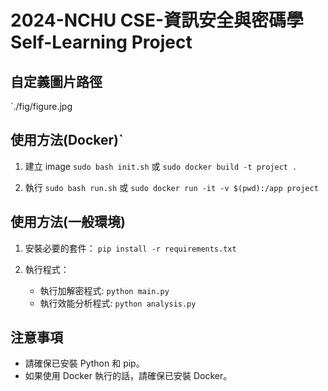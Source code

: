 # 2024-NCHU CSE-資訊安全與密碼學 Self-Learning Project

## 自定義圖片路徑
`./fig/figure.jpg

## 使用方法(Docker)`
1. 建立 image
    `sudo bash init.sh` 或 `sudo docker build -t project .`

2. 執行
    `sudo bash run.sh` 或 `sudo docker run -it -v $(pwd):/app project`

## 使用方法(一般環境)
1. 安裝必要的套件：
    `pip install -r requirements.txt`

2. 執行程式：
    * 執行加解密程式: `python main.py`
    * 執行效能分析程式: `python analysis.py`

## 注意事項

- 請確保已安裝 Python 和 pip。
- 如果使用 Docker 執行的話，請確保已安裝 Docker。
